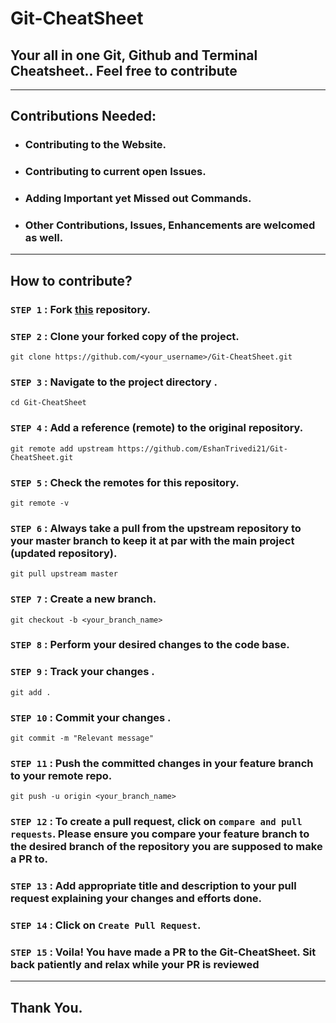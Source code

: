 # Git-CheatSheet
## Your all in one Git, Github and Terminal Cheatsheet.. Feel free to contribute
---

## Contributions Needed: 

+ ### Contributing to the Website.
+ ### Contributing to current open Issues.
+ ### Adding Important yet Missed out Commands.
+ ### Other Contributions, Issues, Enhancements are welcomed as well.

---

## How to contribute?

### `STEP 1` :  Fork [this](https://github.com/EshanTrivedi21/Git-CheatSheet.git) repository.

### `STEP 2` :  Clone your forked copy of the project.

```
git clone https://github.com/<your_username>/Git-CheatSheet.git
```

### `STEP 3` : Navigate to the project directory .

```
cd Git-CheatSheet
```

### `STEP 4` : Add a reference (remote) to the original repository.

```
git remote add upstream https://github.com/EshanTrivedi21/Git-CheatSheet.git
```

### `STEP 5` : Check the remotes for this repository.
```
git remote -v
```

### `STEP 6` : Always take a pull from the upstream repository to your master branch to keep it at par with the main project (updated repository).

```
git pull upstream master
```

### `STEP 7` : Create a new branch.

```
git checkout -b <your_branch_name>
```

### `STEP 8` : Perform your desired changes to the code base.


### `STEP 9` : Track your changes .

```
git add . 
```

### `STEP 10` : Commit your changes .

```
git commit -m "Relevant message"
```

### `STEP 11` : Push the committed changes in your feature branch to your remote repo.
```
git push -u origin <your_branch_name>
```

### `STEP 12` : To create a pull request, click on `compare and pull requests`. Please ensure you compare your feature branch to the desired branch of the repository you are supposed to make a PR to.


### `STEP 13` : Add appropriate title and description to your pull request explaining your changes and efforts done.


### `STEP 14` : Click on `Create Pull Request`.


### `STEP 15` : Voila! You have made a PR to the Git-CheatSheet. Sit back patiently and relax while your PR is reviewed

---

## Thank You.
